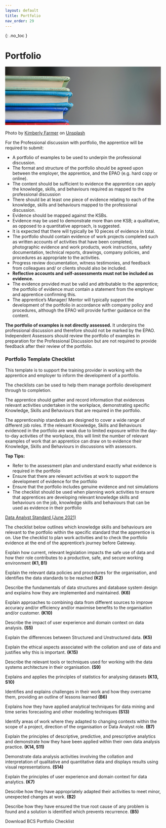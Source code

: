 ```yaml
---
layout: default
title: Portfolio
nav_order: 29
---
```


{: .no_toc }

# Portfolio

![](images/kimberly-farmer-lUaaKCUANVI-unsplash.jpg)

Photo by [Kimberly Farmer](https://unsplash.com/@kimberlyfarmer?utm_source=unsplash&utm_medium=referral&utm_content=creditCopyText) on [Unsplash](https://unsplash.com/s/photos/portfolio?utm_source=unsplash&utm_medium=referral&utm_content=creditCopyText)

For the Professional discussion with portfolio, the apprentice will be required to submit:

* A portfolio of examples to be used to underpin the professional discussion.
* The format and structure of the portfolio should be agreed upon between the employer, the apprentice, and the EPAO (e.g. hard copy or online).
* The content should be sufficient to evidence the apprentice can apply the knowledge, skills, and behaviours required as mapped to the professional discussion
* There should be at least one piece of evidence relating to each of the knowledge, skills and behaviours mapped to the professional discussion.
* Evidence should be mapped against the KSBs.
* Evidence may be used to demonstrate more than one KSB; a qualitative, as opposed to a quantitative approach, is suggested.
* It is expected that there will typically be 10 pieces of evidence in total.
* The portfolio should contain evidence of work projects completed such as written accounts of activities that have been completed, photographic evidence and work products, work instructions, safety documentation, technical reports, drawings, company policies, and procedures as appropriate to the activities.
* Progress review documentation, witness testimonies, and feedback from colleagues and/ or clients should also be included.
* **Reflective accounts and self-assessments must not be included as evidence.**
* The evidence provided must be valid and attributable to the apprentice; the portfolio of evidence must contain a statement from the employer and apprentice confirming this.
* The apprentice’s Manager/ Mentor will typically support the development of the portfolio in accordance with company policy and procedures, although the EPAO will provide further guidance on the content.

**The portfolio of examples is not directly assessed.** It underpins the professional discussion and therefore should not be marked by the EPAO. Independent Assessors should review the portfolio of examples in preparation for the Professional Discussion but are not required to provide feedback after their review of the portfolio. 

### Portfolio Template Checklist

This template is to support the training provider in working with the apprentice and employer to inform the development of a portfolio.

The checklists can be used to help them manage portfolio development through to completion.

The apprentice should gather and record information that evidences relevant activities undertaken in the workplace, demonstrating specific Knowledge, Skills and Behaviours that are required in the portfolio.

The apprenticeship standards are designed to cover a wide range of different job roles. If the relevant Knowledge, Skills and Behaviours evidenced in the portfolio are weak due to limited exposure within the day-to-day activities of the workplace, this will limit the number of relevant examples of work that an apprentice can draw on to evidence their Knowledge, Skills and Behaviours in discussions with assessors.

**Top Tips:**

* Refer to the assessment plan and understand exactly what evidence is required in the portfolio
* Ensure that there are relevant activities at work to support the development of evidence for the portfolio
* Ensure that the portfolio includes genuine evidence and not simulations
* The checklist should be used when planning work activities to ensure that apprentices are developing relevant knowledge skills and behaviours on the job, knowledge skills and behaviours that can be used as evidence in their portfolio
 

[Data Analyst Standard (June 2021)](https://www.instituteforapprenticeships.org/apprenticeship-standards/data-analyst-v1-1)

The checklist below outlines which knowledge skills and behaviours are relevant to the portfolio within the specific standard that the apprentice is on. Use the checklist to plan work activities and to check the portfolio evidence at the end of the apprentice’s journey before Gateway. 


Explain how current, relevant legislation impacts the safe use of data and how their role contributes to a productive, safe, and secure working environment **(K1, B1)**


Explain the relevant data policies and procedures for the organisation, and identifies the data standards to be reached **(K2)**

Describe the fundamentals of data structures and database system design and explains how they are implemented and maintained. **(K6)**

Explain approaches to combining data from different sources to improve accuracy and/or efficiency and/or maximise benefits to the organisation and/or customer. **(K10)**

Describe the impact of user experience and domain context on data analysis. **(S5)**

Explain the differences between Structured and Unstructured data. **(K5)**

Explain the ethical aspects associated with the collation and use of data and justifies why this is important. **(K15)**

Describe the relevant tools or techniques used for working with the data systems architecture in their organisation. **(S9)**

Explains and applies the principles of statistics for analysing datasets **(K13, S10)**

Identifies and explains challenges in their work and how they overcame them, providing an outline of lessons learned **(B6)**

Explains how they have applied analytical techniques for data mining and time series forecasting and other modelling techniques **(S13)**

Identify areas of work where they adapted to changing contexts within the scope of a project, direction of the organisation or Data Analyst role. **(B7)**

Explain the principles of descriptive, predictive, and prescriptive analytics and demonstrate how they have been applied within their own data analysis practice. **(K14, S11)**

Demonstrate data analysis activities involving the collation and interpretation of qualitative and quantitative data and displays results using visual representations. **(S14)**

Explain the principles of user experience and domain context for data analytics. **(K7)**

Describe how they have appropriately adapted their activities to meet minor, unexpected changes at work. **(B2)**

Describe how they have ensured the true root cause of any problem is found and a solution is identified which prevents recurrence. **(B5)**

Download BCS Portfolio Checklist
